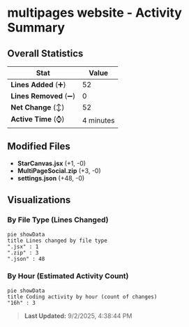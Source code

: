 # multipages website - Activity Summary 

## Overall Statistics

| Stat                   | Value                                                             |
| ---------------------- | ----------------------------------------------------------------- |
| **Lines Added** (➕)   | 52                                          |
| **Lines Removed** (➖) | 0                                        |
| **Net Change** (↕)    | 52                |
| **Active Time** (⌚)   | 4 minutes |


## Modified Files
- **StarCanvas.jsx** (+1, -0)
- **MultiPageSocial.zip** (+3, -0)
- **settings.json** (+48, -0)

## Visualizations

### By File Type (Lines Changed)

```mermaid
pie showData
title Lines changed by file type
".jsx" : 1
".zip" : 3
".json" : 48
```

### By Hour (Estimated Activity Count)

```mermaid
pie showData
title Coding activity by hour (count of changes)
"16h" : 3
```


> **Last Updated:** 9/2/2025, 4:38:44 PM